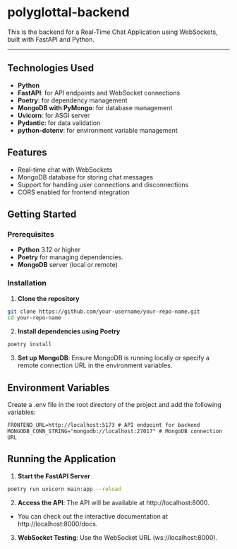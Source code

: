 # polyglottal-backend

This is the backend for a Real-Time Chat Application using WebSockets, built with FastAPI and Python. 

---

## Technologies Used

- **Python**
- **FastAPI**: for API endpoints and WebSocket connections
- **Poetry**: for dependency management
- **MongoDB with PyMongo**: for database management
- **Uvicorn**: for ASGI server
- **Pydantic**: for data validation
- **python-dotenv**: for environment variable management

## Features

- Real-time chat with WebSockets
- MongoDB database for storing chat messages
- Support for handling user connections and disconnections
- CORS enabled for frontend integration

## Getting Started

### Prerequisites

- **Python** 3.12 or higher
- **Poetry** for managing dependencies. 
- **MongoDB** server (local or remote)

### Installation

1. **Clone the repository**

```bash
git clone https://github.com/your-username/your-repo-name.git
cd your-repo-name
```

2. **Install dependencies using Poetry**

```bash
poetry install
```

3. **Set up MongoDB**: Ensure MongoDB is running locally or specify a remote connection URL in the environment variables.

## Environment Variables

Create a .env file in the root directory of the project and add the following variables:

```env
FRONTEND_URL=http://localhost:5173 # API endpoint for backend
MONGODB_CONN_STRING="mongodb://localhost:27017" # MongoDB connection URL
```

## Running the Application

1. **Start the FastAPI Server**

```bash
poetry run uvicorn main:app --reload
```

2. **Access the API**: The API will be available at http://localhost:8000.

- You can check out the interactive documentation at http://localhost:8000/docs.

3. **WebSocket Testing**: Use the WebSocket URL (ws://localhost:8000).
